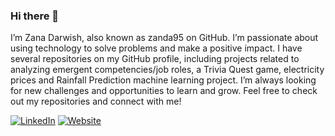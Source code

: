 ### Hi there 👋



I’m Zana Darwish, also known as zanda95 on GitHub. I’m passionate about using technology to solve problems and make a positive impact. I have several repositories on my GitHub profile, including projects related to analyzing emergent competencies/job roles, a Trivia Quest game, electricity prices and Rainfall Prediction machine learning project. I’m always looking for new challenges and opportunities to learn and grow. Feel free to check out my repositories and connect with me!

[![LinkedIn](https://img.shields.io/badge/-LinkedIn-0077B5?style=flat&logo=linkedin&logoColor=white)](https://www.linkedin.com/in/zanadarwish/)
[![Website](https://img.shields.io/badge/-LinkedIn-0077B5?style=flat&logo=windows&logoColor=white)](https://zana.webador.com/?fbclid=IwAR0DpNLFlSWuFQtSsVhSrzrPqIskGAuX-cIrIrLhYQqf_kzyAViG_Bf_dcc)


<!--


Here are some ideas to get you started:

- 🔭 I’m currently working on ...
- 🌱 I’m currently learning ...
- 👯 I’m looking to collaborate on ...
- 🤔 I’m looking for help with ...
- 💬 Ask me about ...
- 📫 How to reach me: ...
- 😄 Pronouns: ...
- ⚡ Fun fact: ...
-->

